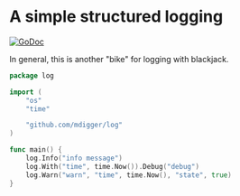 # A simple structured logging

[![GoDoc](https://godoc.org/github.com/mdigger/log?status.svg)](https://godoc.org/github.com/mdigger/log)

In general, this is another "bike" for logging with blackjack.

```go
package log

import (
    "os"
    "time"

    "github.com/mdigger/log"
)

func main() {
    log.Info("info message")
    log.With("time", time.Now()).Debug("debug")
    log.Warn("warn", "time", time.Now(), "state", true)
}
```